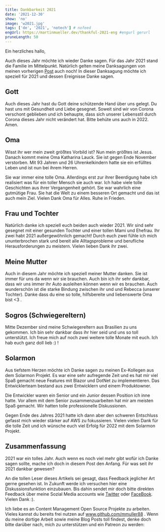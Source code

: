 ```yaml
---
title: Dankbarkeit 2021
date: '2021-12-30'
show: 'no'
image: 'w2021.jpg'
tags: ['de', '2021', 'notech'] # nofeed
engUrl: https://martinmueller.dev/thankful-2021-eng #engurl gerurl
pruneLength: 50
---
```


Ein herzliches hallo,

Auch dieses Jahr möchte ich wieder Danke sagen. Für das Jahr 2021 stand die Familie im Mittelpunkt. Natürlich gelten meine Danksagungen von meinen vorherigen [Post](https://martinmueller.dev/thankful) auch noch! In dieser Danksagung möchte ich speziell für 2021 und dessen Ereignisse Danke sagen.

## Gott

Auch dieses Jahr hast du Gott deine schützende Hand über uns gelegt. Du hast uns mit Gesundheit und Liebe gesegnet. Soweit sind wir von Corona verschont geblieben und ich behaupte, dass sich unserer Lebensstil durch Corona dieses Jahr nicht verändert hat. Bitte behüte uns auch in 2022. Amen.

## Oma

Wisst ihr wer mein zweit größtes Vorbild ist? Nun mein größtes ist Jesus. Danach kommt meine Oma Katharina Lauck. Sie ist gegen Ende November verstorben. Mit 93 Jahren und 26 Uhrenkelkindern hatte sie ein erfülltes Leben und ist nun bei ihrem Herren.

Sie war immer eine tolle Oma. Allerdings erst zur ihrer Beerdigung habe ich realisiert was für ein toller Mensch sie auch war. Ich habe viele tolle Geschichten aus ihrer Vergangenheit gehört. Sie war wahrlich eine gutmütige Frau. Sie hat die Welt zu einem besseren Ort gemacht und das ist auch mein Ziel. Vielen Dank Oma für Alles. Ruhe in Frieden.

## Frau und Tochter

Natürlich danke ich speziell euch beiden auch wieder 2021. Wir sind sehr gesegnet mit einer gesunden Tochter und einer tollen Mami und Ehefrau. Ihr zwei habt 2021 außergewöhnlich gemacht! Durch euch zwei fühle ich mich ununterbrochen stark und bereit alle Alltagsprobleme und berufliche Herausforderungen zu meistern. Vielen lieben Dank ihr zwei.

## Meine Mutter

Auch in diesem Jahr möchte ich speziell meiner Mutter danken. Sie ist immer für uns da wenn wir sie brauchen. Auch bin ich ihr sehr dankbar, dass wir uns immer ihr Auto ausleihen können wenn wir es brauchen. Auch wunderschön ist die starke Bindung zwischen ihr und und Rebecca (unserer Tochter). Danke dass du eine so tolle, hilfsbereite und liebenswerte Oma bist <3 .

## Sogros (Schwiegereltern)

Mitte Dezember sind meine Schwiegereltern aus Brasilien zu uns gekommen. Ich bin sehr dankbar dass ihr hier seid und uns so toll unterstützt. Ich freue mich auf noch zwei weitere tolle Monate mit euch. Ich hab euch ganz doll lieb :) !

## Solarmon

Aus tiefstem Herzen möchte ich Danke sagen zu meinen Ex-Kollegen aus dem Solarmon Projekt. Es war eine sehr aufregende Zeit und es hat mir viel Spaß gemacht neue Features mit Blazor und DotNet zu implementieren. Das Entwicklerteam bestand aus zwei Entwicklern und einem Produktowner.

Die Entwickler waren ein Senior und ein Junior dessen Position ich inne hatte. Vor allem mit dem Senior zusammenzuarbeiten hat mir am meisten Spaß gemacht. Wir hatten tolle professionelle Diskussionen.

Gegen Ende des Jahres 2021 hatte ich dann aber den schweren Entschluss gefasst mich wieder stärker auf AWS zu fokussieren. Vielen vielen Dank für die tolle Zeit und ich wünsche euch viel Erfolg für 2022 mit dem Solarmon Projekt.

## Zusammenfassung

2021 war ein tolles Jahr. Auch wenn es noch viel mehr gibt wofür ich Danke sagen sollte, mache ich doch in diesem Post den Anfang. Für was seit ihr 2021 dankbar gewesen?

An die tollen Leser dieses Artikels sei gesagt, dass Feedback jeglicher Art gerne gesehen ist. In Zukunft werde ich versuchen hier eine Diskussionsfunktion einzubauen. Bis dahin sendet mir doch bitte direkten Feedback über meine Sozial Media accounts wie [Twitter](https://twitter.com/MartinMueller_) oder [FaceBook](https://www.facebook.com/martin.muller.10485). Vielen Dank :).

Ich liebe es an Content Management Open Source Projekte zu arbeiten. Vieles kannst du bereits frei nutzen auf www.github.com/mmuller88 . Wenn du meine dortige Arbeit sowie meine Blog Posts toll findest, denke doch bitte darüber nach, mich zu unterstützen und ein Patreon zu werden:

   